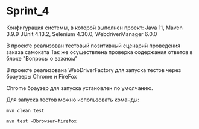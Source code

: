 # Sprint_4
Конфигурация системы, в которой выполнен проект: 
Java 11, 
Maven 3.9.9
JUnit 4.13.2, 
Selenium 4.30.0,
WebdriverManager 6.0.0

В проекте реализован тестовый позитивный сценарий проведения заказа самоката
Так же осуществлена проверка содержания ответов в блоке "Вопросы о важном"

В проекте реализована WebDriverFactory для запуска тестов через браузеры Chrome и FireFox

Chrome браузер для запуска установлен по умолчанию.

Для запуска тестов можно использовать команды:

`mvn clean test`

`mvn test -Dbrowser=firefox`